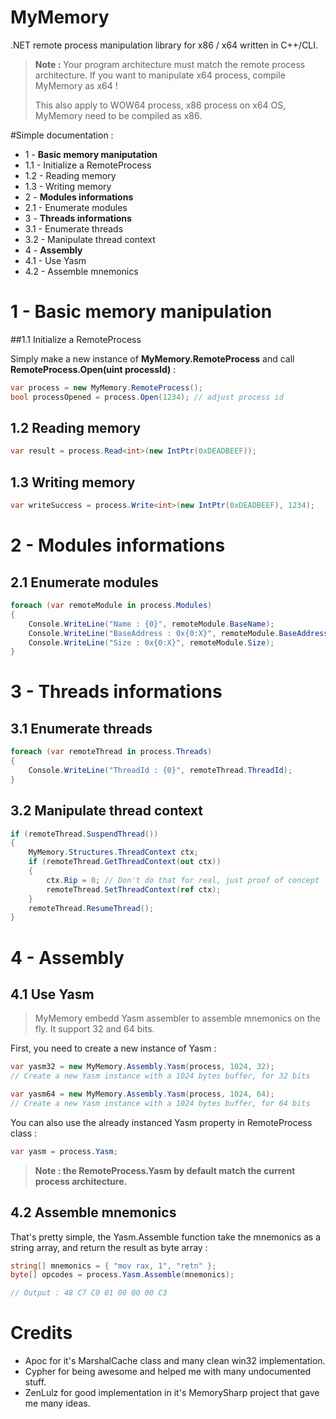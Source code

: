 # MyMemory
.NET remote process manipulation library for x86 / x64 written in C++/CLI.


> **Note :** 
> Your program architecture must match the remote process architecture.
> If you want to manipulate x64 process, compile MyMemory as x64 !
> 
> This also apply to WOW64 process, x86 process on x64 OS, MyMemory need to be compiled as x86.

#Simple documentation :

 - 1 - **Basic memory maniputation**
  - 1.1 - Initialize a RemoteProcess
  - 1.2 - Reading memory
  - 1.3 - Writing memory
 - 2 - **Modules informations**
  - 2.1 - Enumerate modules 
 - 3 - **Threads informations**
  - 3.1 - Enumerate threads
  - 3.2 - Manipulate thread context
 - 4 - **Assembly**
  - 4.1 - Use Yasm
  - 4.2 - Assemble mnemonics


# 1 - Basic memory manipulation

##1.1 Initialize a RemoteProcess

Simply make a new instance of **MyMemory.RemoteProcess** and call **RemoteProcess.Open(uint processId)** :

```csharp
var process = new MyMemory.RemoteProcess();
bool processOpened = process.Open(1234); // adjust process id
```

## 1.2 Reading memory

```csharp
var result = process.Read<int>(new IntPtr(0xDEADBEEF));
```

## 1.3 Writing memory

```csharp
var writeSuccess = process.Write<int>(new IntPtr(0xDEADBEEF), 1234);
```

# 2 - Modules informations

## 2.1 Enumerate modules

```csharp
foreach (var remoteModule in process.Modules)
{
    Console.WriteLine("Name : {0}", remoteModule.BaseName);
    Console.WriteLine("BaseAddress : 0x{0:X}", remoteModule.BaseAddress.ToInt64());
    Console.WriteLine("Size : 0x{0:X}", remoteModule.Size);
}
```

# 3 - Threads informations

## 3.1 Enumerate  threads

```csharp
foreach (var remoteThread in process.Threads)
{
    Console.WriteLine("ThreadId : {0}", remoteThread.ThreadId);
}
```

## 3.2 Manipulate thread context

```csharp
if (remoteThread.SuspendThread())
{
    MyMemory.Structures.ThreadContext ctx;
    if (remoteThread.GetThreadContext(out ctx))
    {
        ctx.Rip = 0; // Don't do that for real, just proof of concept !
        remoteThread.SetThreadContext(ref ctx);
    }
    remoteThread.ResumeThread();
}
```

# 4 - Assembly

## 4.1 Use Yasm

> MyMemory embedd Yasm assembler to assemble mnemonics on the fly.
> It support 32 and 64 bits.

First, you need to create a new instance of Yasm :


```csharp
var yasm32 = new MyMemory.Assembly.Yasm(process, 1024, 32); 
// Create a new Yasm instance with a 1024 bytes buffer, for 32 bits

var yasm64 = new MyMemory.Assembly.Yasm(process, 1024, 64); 
// Create a new Yasm instance with a 1024 bytes buffer, for 64 bits
```

You can also use the already instanced Yasm property in RemoteProcess class :

```csharp
var yasm = process.Yasm;
```

> **Note : the RemoteProcess.Yasm by default match the current process architecture.**

## 4.2 Assemble mnemonics

That's pretty simple, the Yasm.Assemble function take the mnemonics as a string array, and return the result as byte array :

```csharp
string[] mnemonics = { "mov rax, 1", "retn" };
byte[] opcodes = process.Yasm.Assemble(mnemonics);

// Output : 48 C7 C0 01 00 00 00 C3
```


# Credits
- Apoc for it's MarshalCache class and many clean win32 implementation.
- Cypher for being awesome and helped me with many undocumented stuff.
- ZenLulz for good implementation in it's MemorySharp project that gave me many ideas.